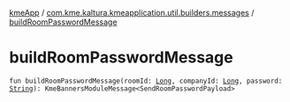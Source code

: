 [kmeApp](../index.md) / [com.kme.kaltura.kmeapplication.util.builders.messages](index.md) / [buildRoomPasswordMessage](./build-room-password-message.md)

# buildRoomPasswordMessage

`fun buildRoomPasswordMessage(roomId: `[`Long`](https://kotlinlang.org/api/latest/jvm/stdlib/kotlin/-long/index.html)`, companyId: `[`Long`](https://kotlinlang.org/api/latest/jvm/stdlib/kotlin/-long/index.html)`, password: `[`String`](https://kotlinlang.org/api/latest/jvm/stdlib/kotlin/-string/index.html)`): KmeBannersModuleMessage<SendRoomPasswordPayload>`